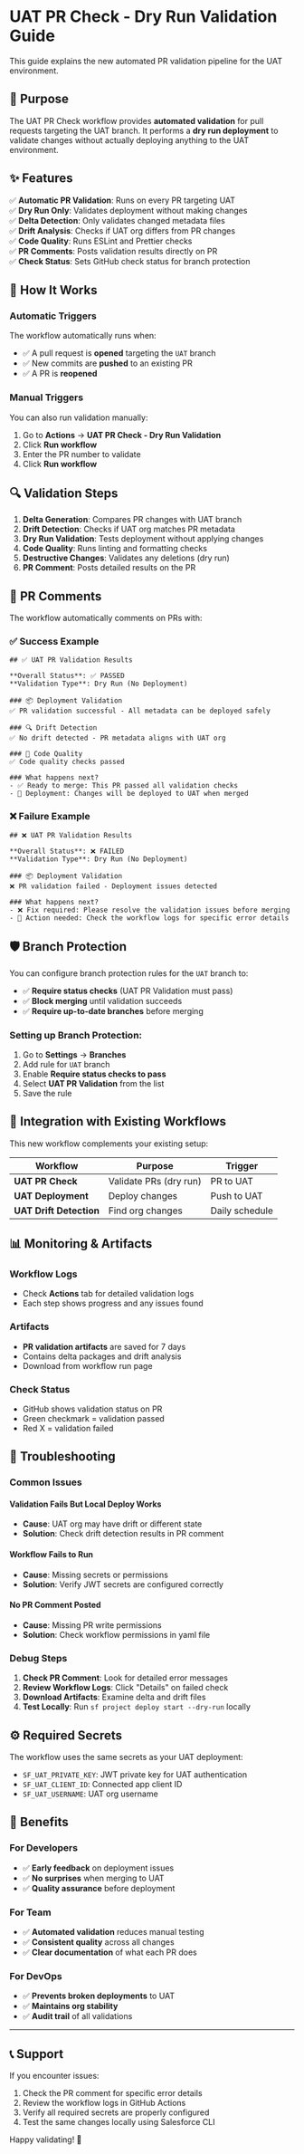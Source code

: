 # UAT PR Check - Dry Run Validation Guide

This guide explains the new automated PR validation pipeline for the UAT environment.

## 🎯 Purpose

The UAT PR Check workflow provides **automated validation** for pull requests targeting the UAT branch. It performs a **dry run deployment** to validate changes without actually deploying anything to the UAT environment.

## ✨ Features

✅ **Automatic PR Validation**: Runs on every PR targeting UAT  
✅ **Dry Run Only**: Validates deployment without making changes  
✅ **Delta Detection**: Only validates changed metadata files  
✅ **Drift Analysis**: Checks if UAT org differs from PR changes  
✅ **Code Quality**: Runs ESLint and Prettier checks  
✅ **PR Comments**: Posts validation results directly on PR  
✅ **Check Status**: Sets GitHub check status for branch protection

## 🔧 How It Works

### Automatic Triggers

The workflow automatically runs when:

- ✅ A pull request is **opened** targeting the `UAT` branch
- ✅ New commits are **pushed** to an existing PR
- ✅ A PR is **reopened**

### Manual Triggers

You can also run validation manually:

1. Go to **Actions** → **UAT PR Check - Dry Run Validation**
2. Click **Run workflow**
3. Enter the PR number to validate
4. Click **Run workflow**

## 🔍 Validation Steps

1. **Delta Generation**: Compares PR changes with UAT branch
2. **Drift Detection**: Checks if UAT org matches PR metadata
3. **Dry Run Validation**: Tests deployment without applying changes
4. **Code Quality**: Runs linting and formatting checks
5. **Destructive Changes**: Validates any deletions (dry run)
6. **PR Comment**: Posts detailed results on the PR

## 📝 PR Comments

The workflow automatically comments on PRs with:

### ✅ Success Example

```
## ✅ UAT PR Validation Results

**Overall Status**: ✅ PASSED
**Validation Type**: Dry Run (No Deployment)

### 📦 Deployment Validation
✅ PR validation successful - All metadata can be deployed safely

### 🔍 Drift Detection
✅ No drift detected - PR metadata aligns with UAT org

### 🧹 Code Quality
✅ Code quality checks passed

### What happens next?
- ✅ Ready to merge: This PR passed all validation checks
- 🚀 Deployment: Changes will be deployed to UAT when merged
```

### ❌ Failure Example

```
## ❌ UAT PR Validation Results

**Overall Status**: ❌ FAILED
**Validation Type**: Dry Run (No Deployment)

### 📦 Deployment Validation
❌ PR validation failed - Deployment issues detected

### What happens next?
- ❌ Fix required: Please resolve the validation issues before merging
- 🔧 Action needed: Check the workflow logs for specific error details
```

## 🛡️ Branch Protection

You can configure branch protection rules for the `UAT` branch to:

- ✅ **Require status checks** (UAT PR Validation must pass)
- ✅ **Block merging** until validation succeeds
- ✅ **Require up-to-date branches** before merging

### Setting up Branch Protection:

1. Go to **Settings** → **Branches**
2. Add rule for `UAT` branch
3. Enable **Require status checks to pass**
4. Select **UAT PR Validation** from the list
5. Save the rule

## 🔄 Integration with Existing Workflows

This new workflow complements your existing setup:

| Workflow                | Purpose                | Trigger        |
| ----------------------- | ---------------------- | -------------- |
| **UAT PR Check**        | Validate PRs (dry run) | PR to UAT      |
| **UAT Deployment**      | Deploy changes         | Push to UAT    |
| **UAT Drift Detection** | Find org changes       | Daily schedule |

## 📊 Monitoring & Artifacts

### Workflow Logs

- Check **Actions** tab for detailed validation logs
- Each step shows progress and any issues found

### Artifacts

- **PR validation artifacts** are saved for 7 days
- Contains delta packages and drift analysis
- Download from workflow run page

### Check Status

- GitHub shows validation status on PR
- Green checkmark = validation passed
- Red X = validation failed

## 🚨 Troubleshooting

### Common Issues

#### Validation Fails But Local Deploy Works

- **Cause**: UAT org may have drift or different state
- **Solution**: Check drift detection results in PR comment

#### Workflow Fails to Run

- **Cause**: Missing secrets or permissions
- **Solution**: Verify JWT secrets are configured correctly

#### No PR Comment Posted

- **Cause**: Missing PR write permissions
- **Solution**: Check workflow permissions in yaml file

### Debug Steps

1. **Check PR Comment**: Look for detailed error messages
2. **Review Workflow Logs**: Click "Details" on failed check
3. **Download Artifacts**: Examine delta and drift files
4. **Test Locally**: Run `sf project deploy start --dry-run` locally

## ⚙️ Required Secrets

The workflow uses the same secrets as your UAT deployment:

- `SF_UAT_PRIVATE_KEY`: JWT private key for UAT authentication
- `SF_UAT_CLIENT_ID`: Connected app client ID
- `SF_UAT_USERNAME`: UAT org username

## 🎉 Benefits

### For Developers

- ✅ **Early feedback** on deployment issues
- ✅ **No surprises** when merging to UAT
- ✅ **Quality assurance** before deployment

### For Team

- ✅ **Automated validation** reduces manual testing
- ✅ **Consistent quality** across all changes
- ✅ **Clear documentation** of what each PR does

### For DevOps

- ✅ **Prevents broken deployments** to UAT
- ✅ **Maintains org stability**
- ✅ **Audit trail** of all validations

---

## 📞 Support

If you encounter issues:

1. Check the PR comment for specific error details
2. Review the workflow logs in GitHub Actions
3. Verify all required secrets are properly configured
4. Test the same changes locally using Salesforce CLI

Happy validating! 🚀
